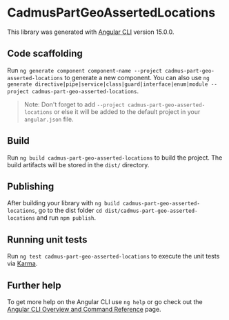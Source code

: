 # CadmusPartGeoAssertedLocations

This library was generated with [Angular CLI](https://github.com/angular/angular-cli) version 15.0.0.

## Code scaffolding

Run `ng generate component component-name --project cadmus-part-geo-asserted-locations` to generate a new component. You can also use `ng generate directive|pipe|service|class|guard|interface|enum|module --project cadmus-part-geo-asserted-locations`.
> Note: Don't forget to add `--project cadmus-part-geo-asserted-locations` or else it will be added to the default project in your `angular.json` file. 

## Build

Run `ng build cadmus-part-geo-asserted-locations` to build the project. The build artifacts will be stored in the `dist/` directory.

## Publishing

After building your library with `ng build cadmus-part-geo-asserted-locations`, go to the dist folder `cd dist/cadmus-part-geo-asserted-locations` and run `npm publish`.

## Running unit tests

Run `ng test cadmus-part-geo-asserted-locations` to execute the unit tests via [Karma](https://karma-runner.github.io).

## Further help

To get more help on the Angular CLI use `ng help` or go check out the [Angular CLI Overview and Command Reference](https://angular.io/cli) page.
